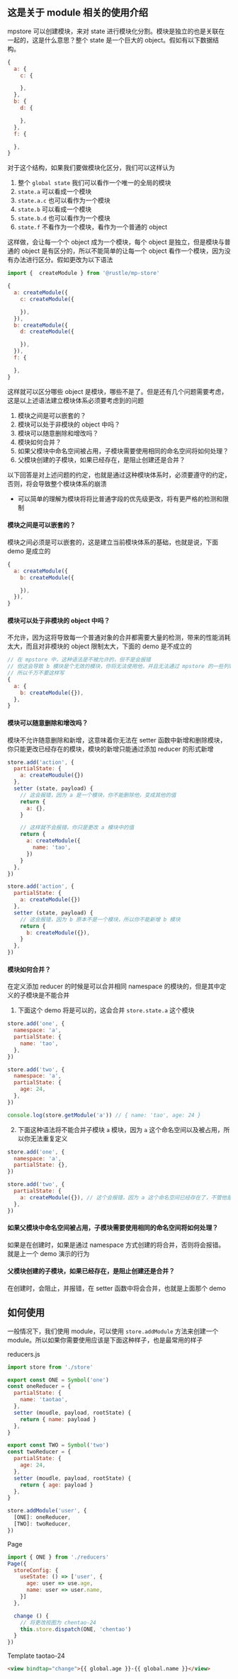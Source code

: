 ## 这是关于 module 相关的使用介绍
mpstore 可以创建模块，来对 state 进行模块化分割。模块是独立的也是关联在一起的，这是什么意思？整个 state 是一个巨大的 object。假如有以下数据结构。

```js
{
  a: {
    c: {

    },
  },
  b: {
    d: {

    },
  },
  f: {

  },
}
```
对于这个结构，如果我们要做模块化区分，我们可以这样认为
1. 整个 `global state` 我们可以看作一个唯一的全局的模块
2. `state.a` 可以看成一个模块
3. `state.a.c` 也可以看作为一个模块
4. `state.b` 可以看成一个模块
5. `state.b.d` 也可以看作为一个模块
6. `state.f` 不看作为一个模块，看作为一个普通的 object

这样做，会让每一个个 object 成为一个模块，每个 object 是独立，但是模块与普通的 object 是有区分的，所以不能简单的让每一个 object 看作一个模块，因为没有办法进行区分。假如更改为以下语法

```js
import {  createModule } from '@rustle/mp-store'

{
  a: createModule({
    c: createModule({

    }),
  }),
  b: createModule({
    d: createModule({

    }),
  }),
  f: {

  },
}
```

这样就可以区分哪些 object 是模块，哪些不是了。但是还有几个问题需要考虑，这是以上述语法建立模块体系必须要考虑到的问题
1. 模块之间是可以嵌套的？
2. 模块可以处于非模块的 object 中吗？
3. 模块可以随意删除和增改吗？
4. 模块如何合并？
5. 如果父模块中命名空间被占用，子模块需要使用相同的命名空间将如何处理？
6. 父模块创建的子模块，如果已经存在，是阻止创建还是合并？

以下回答是对上述问题的约定，也就是通过这种模块体系时，必须要遵守的约定，否则，将会导致整个模块体系的崩溃
+ 可以简单的理解为模块将将比普通字段的优先级更改，将有更严格的检测和限制

#### 模块之间是可以嵌套的？
模块之间必须是可以嵌套的，这是建立当前模块体系的基础，也就是说，下面 demo 是成立的
```js
{
  a: createModule({
    b: createModule({

    }),
  }),
}
```

#### 模块可以处于非模块的 object 中吗？
不允许，因为这将导致每一个普通对象的合并都需要大量的检测，带来的性能消耗太大，而且对非模块的 object 限制太大，下面的 demo 是不成立的
```js
// 在 mpstore 中，这种语法是不被允许的，但不是会报错
// 但这会导致 b 模块是个无效的模块，你将无法使用他，并且无法通过 mpstore 的一些列辅助语法得到他
// 所以千万不要这样写
{
  a: {
    b: createModule({}),
  },
}
```

#### 模块可以随意删除和增改吗？
模块不允许随意删除和新增，这意味着你无法在 setter 函数中新增和删除模块，你只能更改已经存在的模块，模块的新增只能通过添加 reducer 的形式新增
```js
store.add('action', {
  partialState: {
    a: createMoudule({})
  },
  setter (state, payload) {
    // 这会报错，因为 a 是一个模块，你不能删除他，变成其他的值
    return {
      a: {},
    }

    // 这样就不会报错，你只是更改 a 模块中的值
    return {
      a: createModule({
        name: 'tao',
      })
    }
  },
})
```

```js
store.add('action', {
  partialState: {
    a: createModule({})
  },
  setter (state, payload) {
    // 这会报错，因为 b 原本不是一个模块，所以你不能新增 b 模块
    return {
      b: createModule({}),
    }
  },
})
```

#### 模块如何合并？
在定义添加 reducer 的时候是可以合并相同 namespace 的模块的，但是其中定义的子模块是不能合并
1. 下面这个 demo 将是可以的，这会合并 `store.state.a` 这个模块
```js
store.add('one', {
  namespace: 'a',
  partialState: {
    name: 'tao',
  },
})

store.add('two', {
  namespace: 'a',
  partialState: {
    age: 24,
  },
})

console.log(store.getModule('a')) // { name: 'tao', age: 24 }
```

2. 下面这种语法将不能合并子模块 `a` 模块，因为 `a` 这个命名空间以及被占用，所以你无法重复定义
```js
store.add('one', {
  namespace: 'a',
  partialState: {},
})

store.add('two', {
  partialState: {
    a: createModule({}), // 这个会报错，因为 a 这个命名空间已经存在了，不管他是模块还是其他，都是不被允许的
  },
})
```

#### 如果父模块中命名空间被占用，子模块需要使用相同的命名空间将如何处理？
如果是在创建时，如果是通过 namespace 方式创建的将合并，否则将会报错。就是上一个 demo 演示的行为

#### 父模块创建的子模块，如果已经存在，是阻止创建还是合并？
在创建时，会阻止，并报错，在 setter 函数中将会合并，也就是上面那个 demo

## 如何使用
一般情况下，我们使用 module，可以使用 `store.addModule` 方法来创建一个 module。所以如果你需要使用应该是下面这种样子，也是最常用的样子

reducers.js
```js
import store from './store'

export const ONE = Symbol('one')
const oneReducer = {
  partialState: {
    name: 'taotao',
  },
  setter (moudle, payload, rootState) {
    return { name: payload }
  },
}

export const TWO = Symbol('two')
const twoReducer = {
  partialState: {
    age: 24,
  },
  setter (moudle, payload, rootState) {
    return { age: payload }
  },
}

store.addModule('user', {
  [ONE]: oneReducer,
  [TWO]: twoReducer,
})
```

Page
```js
import { ONE } from './reducers'
Page({
  storeConfig: {
    useState: () => ['user', {
      age: user => use.age,
      name: user => user.name,
    }]
  },

  change () {
    // 将更改视图为 chentao-24
    this.store.dispatch(ONE, 'chentao')
  }
})
```

Template taotao-24
```html
<view bindtap="change">{{ global.age }}-{{ global.name }}</view>
```